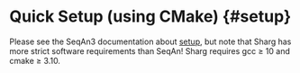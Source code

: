 # Quick Setup (using CMake) {#setup}

Please see the SeqAn3 documentation about [setup](https://docs.seqan.de/seqan/3-master-user/setup.html), but note that
Sharg has more strict software requirements than SeqAn! Sharg requires gcc ≥ 10 and cmake ≥ 3.10.
